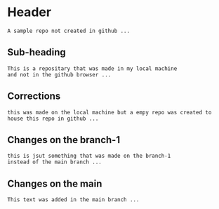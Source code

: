 # Header
    A sample repo not created in github ...

## Sub-heading 
    This is a repositary that was made in my local machine 
    and not in the github browser ...

## Corrections
    this was made on the local machine but a empy repo was created to house this repo in github ...

## Changes on the branch-1
    this is jsut something that was made on the branch-1
    instead of the main branch ... 

## Changes on the main 
    This text was added in the main branch ... 

